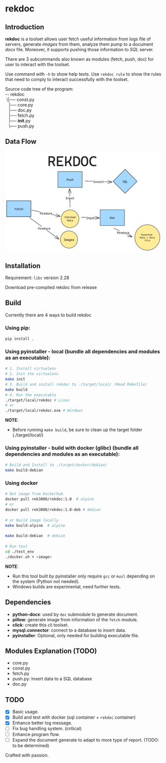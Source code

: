 # rekdoc

## Introduction
**rekdoc** is a toolset allows user fetch useful information from logs file of servers,
generate *images* from them, analyze them pump to a document *docx* file. Moreover, it supports
pushing those information to *SQL* server.

There are 3 subcommands also known as modules (fetch, push, doc) for user to interact with the toolset.

Use command with `-h` to show help texts.
Use `rekdoc rule` to show the rules that need to comply to interact successfully with the toolset.

Source code tree of the program:\
-- rekdoc\
 \\|── const.py\
   |── core.py\
   |── doc.py\
   |── fetch.py\
   |── __init__.py\
   \\── push.py

## Data Flow
![alt Data flow image](./rekdoc.png)

## Installation
Requirement: `libc` version 2.28

Download pre-compiled rekdoc from release
## Build
Currently there are 4 ways to build rekdoc
### Using pip:
```bash
pip install .
```
### Using pyinstaller - local (bundle all dependencies and modules as an executable):
```bash
# 1. Install virtualenv
# 2. Init the virtualenv
make init
# 3. Build and install rekdoc to ./target/local/ (Read Makefile)
make build
# 4. Run the executable 
./target/local/rekdoc # Linux
# or
./target/local/rekdoc.exe # Windows
```
**NOTE**: 
- Before running `make build`, be sure to clean up the target folder (./target/local/)

### Using pyinstaller - build with docker (glibc) (bundle all dependencies and modules as an executable):
```bash
# Build and Install to ./target/docker/debian/
make build-debian 
```

### Using docker 
```bash
# Get image from Dockerhub.
docker pull rek3000/rekdoc:1.0  # alpine
# or
docker pull rek3000/rekdoc:1.0-deb # debian

# or Build image locally
make build-alpine  # alpine

make build-debian  # debian 

# Run test
cd ./test_env
./docker.sh + <image>
```

**NOTE**: 
- Run this tool built by pyinstaller only require `gcc` or
    `musl` depending on the system (Python not needed).
- Windows builds are experimental, need further tests.

## Dependencies
- **python-docx**: used by `doc` submodule to generate document.
- **pillow**: generate image from information of the `fetch` module.
- **click**: create this cli toolset.
- **mysql.connector**: connect to a database to insert data.
- **pyinstaller**: Optional, only needed for building executable file.

## Modules Explanation (TODO)
- core.py
- const.py
- fetch.py
- push.py: Insert data to a SQL database
- doc.py

## TODO
- [x] Basic usage.
- [x] Build and test with docker (sql container + `rekdoc` container)
- [x] Enhance better log message.
- [ ] Fix bug handling system. (critical)
- [ ] Enhance program flow.
- [ ] Expand the document generate to adapt to more type of report. (TODO: to be determined)

Crafted with passion.
